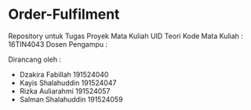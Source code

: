 # Order-Fulfilment
Repository untuk Tugas Proyek Mata Kuliah UID Teori 
Kode Mata Kuliah  : 16TIN4043
Dosen Pengampu    : 

Dirancang oleh :
- Dzakira Fabillah    191524040
- Kayis Shalahuddin   191524047
- Rizka Auliarahmi    191524057
- Salman Shalahuddin  191524059
